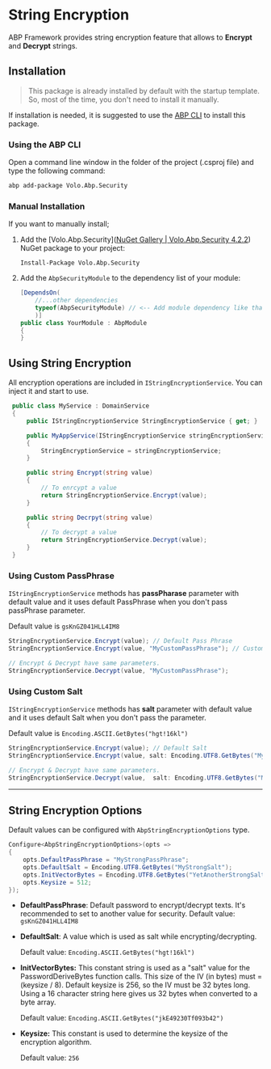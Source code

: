 # String Encryption

ABP Framework provides string encryption feature that allows to **Encrypt** and **Decrypt** strings.



##  Installation

> This package is already installed by default with the startup template. So, most of the time, you don't need to install it manually.

If installation is needed, it is suggested to use the [ABP CLI](https://docs.abp.io/en/abp/latest/CLI) to install this package.

### Using the ABP CLI

Open a command line window in the folder of the project (.csproj file) and type the following command:

```bash
abp add-package Volo.Abp.Security
```

### Manual Installation

If you want to manually install;

1. Add the [Volo.Abp.Security]([NuGet Gallery | Volo.Abp.Security 4.2.2](https://www.nuget.org/packages/Volo.Abp.Security)) NuGet package to your project:

   `Install-Package Volo.Abp.Security`

2. Add the `AbpSecurityModule` to the dependency list of your module:

   ```csharp
   [DependsOn(
       //...other dependencies
       typeof(AbpSecurityModule) // <-- Add module dependency like that
       )]
   public class YourModule : AbpModule
   {
   }
   ```



## Using String Encryption

All encryption operations are included in `IStringEncryptionService`. You can inject it and start to use.

```csharp
 public class MyService : DomainService
 {
     public IStringEncryptionService StringEncryptionService { get; }

     public MyAppService(IStringEncryptionService stringEncryptionService)
     {
         StringEncryptionService = stringEncryptionService;
     }

     public string Encrypt(string value)
     {
         // To enrcypt a value
         return StringEncryptionService.Encrypt(value);
     }

     public string Decrpyt(string value)
     {
         // To decrypt a value
         return StringEncryptionService.Decrypt(value);
     }
 }
```



### Using Custom PassPhrase

`IStringEncryptionService` methods has **passPharase** parameter with default value and it uses default PassPhrase when you don't pass passPhrase parameter. 

Default value is `gsKnGZ041HLL4IM8`

```csharp
StringEncryptionService.Encrypt(value); // Default Pass Phrase
StringEncryptionService.Encrypt(value, "MyCustomPassPhrase"); // Custom Pass Phrase

// Encrypt & Decrypt have same parameters.
StringEncryptionService.Decrypt(value, "MyCustomPassPhrase");
```



### Using Custom Salt

`IStringEncryptionService` methods has **salt** parameter with default value and it uses default Salt when you don't pass the parameter.

Default value is `Encoding.ASCII.GetBytes("hgt!16kl")`

```csharp
StringEncryptionService.Encrypt(value); // Default Salt
StringEncryptionService.Encrypt(value, salt: Encoding.UTF8.GetBytes("MyCustomSalt")); // Custom Salt

// Encrypt & Decrypt have same parameters.
StringEncryptionService.Decrypt(value,  salt: Encoding.UTF8.GetBytes("MyCustomSalt"));
```



***

## String Encryption Options

Default values can be configured with `AbpStringEncryptionOptions` type.

```csharp
Configure<AbpStringEncryptionOptions>(opts =>
{
    opts.DefaultPassPhrase = "MyStrongPassPhrase";
    opts.DefaultSalt = Encoding.UTF8.GetBytes("MyStrongSalt");
    opts.InitVectorBytes = Encoding.UTF8.GetBytes("YetAnotherStrongSalt");
    opts.Keysize = 512;
});
```



- **DefaultPassPhrase**: Default password to encrypt/decrypt texts. It's recommended to set to another value for security. Default value: `gsKnGZ041HLL4IM8`

- **DefaultSalt**: A value which is used as salt while  encrypting/decrypting.

  Default value: `Encoding.ASCII.GetBytes("hgt!16kl")`

- **InitVectorBytes:** This constant string is used as a "salt" value for the PasswordDeriveBytes function calls. This size of the IV (in bytes) must = (keysize / 8). Default keysize is 256, so the IV must be 32 bytes long. Using a 16 character string here gives us 32 bytes when converted to a byte array. 

  Default value: `Encoding.ASCII.GetBytes("jkE49230Tf093b42")`

- **Keysize:** This constant is used to determine the keysize of the encryption algorithm.

  Default value: `256`
